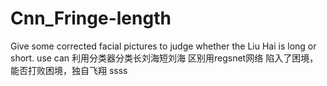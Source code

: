 # Cnn_Fringe-length
Give some corrected facial pictures to judge whether the Liu Hai is long or short. use can
利用分类器分类长刘海短刘海
区别用regsnet网络
陷入了困境，能否打败困境，独自飞翔
ssss
